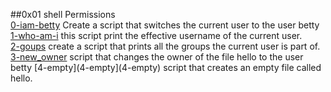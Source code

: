 ##0x01 shell Permissions  
[0-iam-betty](./0-iam_betty) Create a script that switches the current user to the user betty  
[1-who-am-i](./1-who_am_i) this script print the effective username of the current user.  
[2-goups](2-groups]) create a script that prints all the groups the current user is part of.  
[3-new_owner](3-new_owner) script that changes the owner of the file hello to the user betty 
[4-empty](4-empty](4-empty)  script that creates an empty file called hello.  
